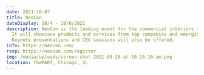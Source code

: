 ```yaml
---
date: 2021-10-07
title: NeoCon
dateDisplay: 10/4 - 10/6/2021
description: NeoCon is the leading event for the commercial interiors industry.
  It will showcase products and services from top companies and emerging talent.
  Keynote presentations and CEU sessions will also be offered.
info: https://neocon.com/
rsvp: https://neocon.com/register
img: /media/uploads/screen-shot-2021-03-26-at-10.15.16-am.png
location: theMART, Chicago, IL
---
```

